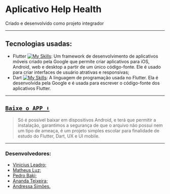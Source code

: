 # Aplicativo Help Health

Criado e desenvolvido como projeto integrador

---

## Tecnologias usadas:
  -   Flutter [![My Skills](https://skillicons.dev/icons?i=flutter)](https://skillicons.dev): Um framework de desenvolvimento de aplicativos móveis criado pela Google que permite criar aplicativos para iOS, Android, web e desktop a partir de um único código-fonte. Ele é usado para criar interfaces de usuário atrativas e responsivas;
  -   Dart [![My Skills](https://skillicons.dev/icons?i=dart)](https://skillicons.dev): A linguagem de programação usada no Flutter. Ela é desenvolvida pela Google e é usada para escrever o código-fonte dos aplicativos Flutter.

---

## [`Baixe o APP ⬇️`](#)
> Só é possível baixar em dispositivos Android, e terá que permitir a instalação, garantimos a segurança de que o arquivo não possui nem um tipo de ameaça, é um projeto simples escolar para finalidade de estudo do Flutter, Dart, UX e UI mobile.

---

### Desenvolvedores:
  - [Vinicius Leadro;](https://www.linkedin.com/in/vinicius-leandro-de-araujo-bernardes-765a49254/)
  - [Matheus Luz;](https://www.linkedin.com/in/andressa-pacheco-sim%C3%B5es/)
  - [Pedro Baki;](https://www.linkedin.com/in/pedro-baki-bb1b30215/)
  - [Ananda Teixeira;](https://www.linkedin.com/in/ananda-teixeira-0773ba169/)
  - [Andressa Simões.](https://www.linkedin.com/in/andressa-pacheco-sim%C3%B5es/)
